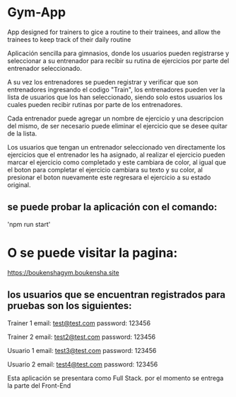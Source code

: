 # Gym-App

App designed for trainers to gice a routine to their trainees, and allow the trainees to keep track of their daily routine

Aplicación sencilla para gimnasios, donde los usuarios pueden registrarse y seleccionar a su entrenador para recibir su rutina de ejercicios por parte del entrenador seleccionado.

A su vez los entrenadores se pueden registrar y verificar que son entrenadores ingresando el codigo "Train", los entrenadores pueden ver la lista de usuarios que los han seleccionado,
siendo solo estos usuarios los cuales pueden recibir rutinas por parte de los entrenadores.

Cada entrenador puede agregar un nombre de ejercicio y una descripcion del mismo, de ser necesario puede eliminar el ejercicio que se desee quitar de la lista.

Los usuarios que tengan un entrenador seleccionado ven directamente los ejercicios que el entrenador les ha asignado, al realizar el ejercicio pueden marcar el ejercicio como completado y este cambiara de color,
al igual que el boton para completar el ejercicio cambiara su texto y su color, al presionar el boton nuevamente este regresara el ejercicio a su estado original.

## se puede probar la aplicación con el comando:

'npm run start'

# O se puede visitar la pagina:

https://boukenshagym.boukensha.site

## los usuarios que se encuentran registrados para pruebas son los siguientes:

Trainer 1 email: test@test.com password: 123456

Trainer 2 email: test2@test.com password: 123456

Usuario 1 email: test3@test.com password: 123456

Usuario 2 email: test4@test.com password: 123456

Esta aplicación se presentara como Full Stack. por el momento se entrega la parte del Front-End
